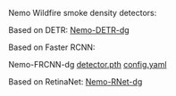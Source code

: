 Nemo Wildfire smoke density detectors:

Based on DETR:
  [Nemo-DETR-dg](https://nevada.box.com/s/ad391d20lsjfh0n85z9pc3hj739462x3)


Based on Faster RCNN:

  Nemo-FRCNN-dg [detector.pth](https://nevada.box.com/s/tckoxw2pjq6brfhnlgsrq22lnarc7qwd) [config.yaml](https://nevada.box.com/s/vynwtiw8sgjkbxn0326m2qz2vy3nre5t)

Based on RetinaNet:
  [Nemo-RNet-dg]()

